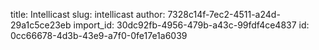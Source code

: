 title: Intellicast
slug: intellicast
author: 7328c14f-7ec2-4511-a24d-29a1c5ce23eb
import_id: 30dc92fb-4956-479b-a43c-99fdf4ce4837
id: 0cc66678-4d3b-43e9-a7f0-0fe17e1a6039
